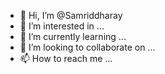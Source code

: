 - 👋 Hi, I’m @Samriddharay
- 👀 I’m interested in ...
- 🌱 I’m currently learning ...
- 💞️ I’m looking to collaborate on ...
- 📫 How to reach me ...

<!---
Samriddharay/Samriddharay is a ✨ special ✨ repository because its `README.md` (this file) appears on your GitHub profile.
You can click the Preview link to take a look at your changes.
--->
